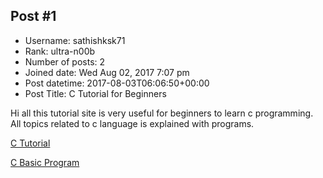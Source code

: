 ## Post #1
- Username: sathishksk71
- Rank: ultra-n00b
- Number of posts: 2
- Joined date: Wed Aug 02, 2017 7:07 pm
- Post datetime: 2017-08-03T06:06:50+00:00
- Post Title: C Tutorial for Beginners

Hi all this tutorial site is very useful for beginners to learn c programming. All topics related to c language is explained with programs.

[C Tutorial](http://cprogrammingexpert.com/C-Tutorial/)

[C Basic Program](http://cprogrammingexpert.com/c-tutorial/c-basic-program/)
